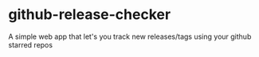 # github-release-checker
A simple web app that let's you track new releases/tags using your github starred repos
